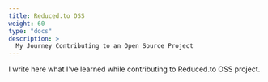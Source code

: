 ```yaml
---
title: Reduced.to OSS
weight: 60
type: "docs"
description: >
  My Journey Contributing to an Open Source Project
---
```


I write here what I've learned while contributing to Reduced.to OSS project.
